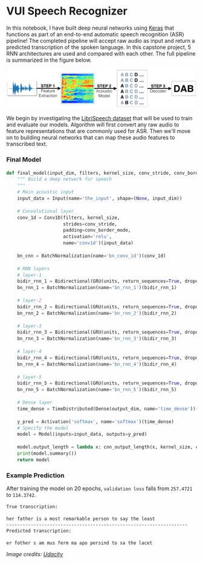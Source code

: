 # VUI Speech Recognizer
In this notebook, I have built deep neural networks using [Keras](https://keras.io/) that functions as part of an end-to-end automatic speech recognition (ASR) pipeline! The completed pipeline will accept raw audio as input and return a predicted transcription of the spoken language. In this capstone project, 5 RNN architectures are used and compared with each other. The full pipeline is summarized in the figure below.

![pipeline](images/pipeline.png)


We begin by investigating the [LibriSpeech dataset](http://www.openslr.org/12/) that will be used to train and evaluate our models. Algorithm will first convert any raw audio to feature representations that are commonly used for ASR. Then we'll move on to building neural networks that can map these audio features to transcribed text.

### Final Model

```python
def final_model(input_dim, filters, kernel_size, conv_stride, conv_border_mode, units, output_dim=29):
    """ Build a deep network for speech 
    """
    # Main acoustic input
    input_data = Input(name='the_input', shape=(None, input_dim))
    
    # Convolutional layer
    conv_1d = Conv1D(filters, kernel_size, 
                     strides=conv_stride, 
                     padding=conv_border_mode,
                     activation='relu',
                     name='conv1d')(input_data)
    
    bn_cnn = BatchNormalization(name='bn_conv_1d')(conv_1d)
    
    # RNN layers
    # layer-1
    bidir_rnn_1 = Bidirectional(GRU(units, return_sequences=True, dropout=0.2, name='bidir_rnn_1'))(bn_cnn)
    bn_rnn_1 = BatchNormalization(name='bn_rnn_1')(bidir_rnn_1)
    
    # layer-2
    bidir_rnn_2 = Bidirectional(GRU(units, return_sequences=True, dropout=0.2, name='bidir_rnn_2'))(bn_rnn_1)
    bn_rnn_2 = BatchNormalization(name='bn_rnn_2')(bidir_rnn_2)
    
    # layer-3
    bidir_rnn_3 = Bidirectional(GRU(units, return_sequences=True, dropout=0.2, name='bidir_rnn_3'))(bn_rnn_2)
    bn_rnn_3 = BatchNormalization(name='bn_rnn_3')(bidir_rnn_3)
    
    # layer-4
    bidir_rnn_4 = Bidirectional(GRU(units, return_sequences=True, dropout=0.2, name='bidir_rnn_4'))(bn_rnn_3)
    bn_rnn_4 = BatchNormalization(name='bn_rnn_4')(bidir_rnn_4)
    
    # layer-5
    bidir_rnn_5 = Bidirectional(GRU(units, return_sequences=True, dropout=0.2, name='bidir_rnn_5'))(bn_rnn_4)
    bn_rnn_5 = BatchNormalization(name='bn_rnn_5')(bidir_rnn_5)
    
    # Dense layer
    time_dense = TimeDistributed(Dense(output_dim, name='time_dense'))(bn_rnn_5)
    
    y_pred = Activation('softmax', name='softmax')(time_dense)
    # Specify the model
    model = Model(inputs=input_data, outputs=y_pred)

    model.output_length = lambda x: cnn_output_length(x, kernel_size, conv_border_mode, conv_stride)
    print(model.summary())
    return model
```

### Example Prediction

After training the model on 20 epochs, `validation loss` falls from `257.4721` to `114.3742`.

```text
True transcription:
       
her father is a most remarkable person to say the least
-------------------------------------------------------------------
Predicted transcription: 

er fother s am mus ferm ma apo persind to sa the lacet
```

_Image credits: [Udacity](www.udacity.com)_